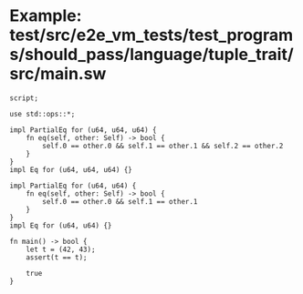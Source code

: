 # Example: test/src/e2e_vm_tests/test_programs/should_pass/language/tuple_trait/src/main.sw

```sway
script;

use std::ops::*;

impl PartialEq for (u64, u64, u64) {
    fn eq(self, other: Self) -> bool {
        self.0 == other.0 && self.1 == other.1 && self.2 == other.2
    }
}
impl Eq for (u64, u64, u64) {}

impl PartialEq for (u64, u64) {
    fn eq(self, other: Self) -> bool {
        self.0 == other.0 && self.1 == other.1
    }
}
impl Eq for (u64, u64) {}

fn main() -> bool {
    let t = (42, 43);
    assert(t == t);

    true
}

```
